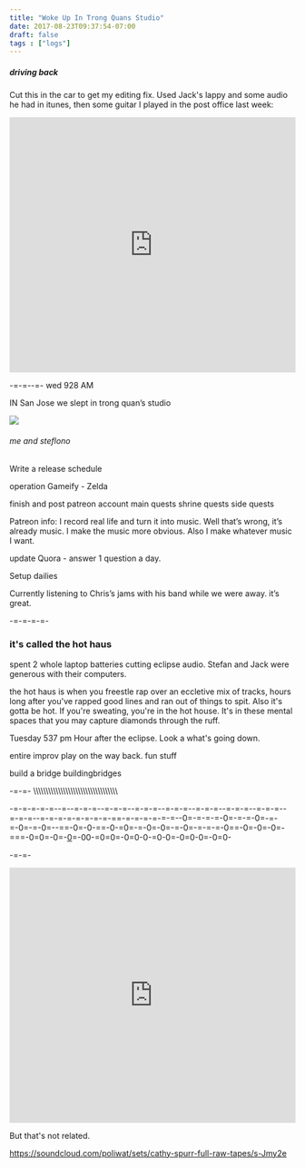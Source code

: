 ```yaml
---
title: "Woke Up In Trong Quans Studio"
date: 2017-08-23T09:37:54-07:00
draft: false
tags : ["logs"]
---
```


##### driving back
Cut this in the car to get my editing fix. Used Jack's lappy and some audio he had in itunes, then some guitar I played in the post office last week:

<iframe width="100%" height="450" scrolling="no" frameborder="no" src="https://w.soundcloud.com/player/?url=https%3A//api.soundcloud.com/tracks/339190026%3Fsecret_token%3Ds-1O8Il&amp;color=ff5500&amp;auto_play=false&amp;hide_related=false&amp;show_comments=true&amp;show_user=true&amp;show_reposts=false&amp;visual=true"></iframe>

-=-=--=-
wed 928 AM

IN San Jose
we slept in trong quan’s studio


<img src="/images/trong.jpg"/>

###### me and steflono



Write a release schedule

operation Gameify - Zelda

finish and post patreon account
main quests
shrine quests
side quests


Patreon info:
I record real life and turn it into music. Well that’s wrong, it’s already music. I make the music more obvious. Also I make whatever music I want.

update Quora - answer 1 question a day.

Setup dailies

Currently listening to Chris’s jams with his band while we were away. it’s great.


-=-=-=-=-


### it's called the hot haus
spent 2 whole laptop batteries cutting eclipse audio. Stefan and Jack were generous with their computers.

the hot haus is when you freestle rap over an eccletive mix of tracks, hours long after you've rapped good lines and ran out of things to spit. Also it's gotta be hot. If you're sweating, you're in the hot house. It's in these mental spaces that you may capture diamonds through the ruff.


Tuesday 537 pm
Hour after the eclipse.
Look a what's going down.

entire improv play on the way back.
fun stuff

build a bridge
buildingbridges

-=-=-
\\\\\\\\\\\\\\\\\\\\\\\\\\\\\\\\\\\\\\\\\\\\\\\\\\\\\\\\\\\\\\\\\\\\

-=-=-=-=-=--=--=-=-=--=-=-=--=-=-=--=-=-=--=-=-=--=-=-=--=-=-=--=-=-=--=-=-=-=-=-=-=-=-==-=-=-=-=-=-=--0=-=-=-=-0=-=-=-0=-=-=-0=-=-0=--==-0=-0-==-0-=0=-=-0=-0=-=-0=-=-=-=-0==-0=-0=-0=-===-0=0=-0=-<a href="/2017/08/22/secrets1/">0</a>=-00-=0=0=-0=0-0-=0-0=-0=0-0=-0=0-

-=-=-



<iframe width="100%" height="450" scrolling="no" frameborder="no" src="https://w.soundcloud.com/player/?url=https%3A//api.soundcloud.com/playlists/347393177%3Fsecret_token%3Ds-Jmy2e&amp;color=00cc11&amp;auto_play=false&amp;hide_related=false&amp;show_comments=true&amp;show_user=true&amp;show_reposts=false&amp;visual=true"></iframe>

But that's not related.

https://soundcloud.com/poliwat/sets/cathy-spurr-full-raw-tapes/s-Jmy2e
